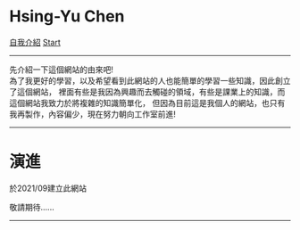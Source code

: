 # Hsing-Yu Chen
<!DOCTYPE html PUBLIC "-//W3C//DTD XHTML 1.0 Strict//EN" "http://www.w3.org/TR/xhtml1/DTD/xhtml1-strict.dtd">
<html xmlns="http://www.w3.org/1999/xhtml" xml:lang="zh-TW">
  <head>
    <meta charset="UTF-8" name="viewport" content="width=device-width,initial-scale=1.0"/>
    <link rel="stylesheet" href="../notes.css?v1.19" media="screen,projection"/>
    <title>Hsing-Yu Chen</title>
  </head>
  <body>
    <div id="header" class="back">
      <a href="./me.html">自我介紹</a>
      <a href="./notes.html">Start</a>
    </div>
    <div class="callback"></div>
    <div class="grid-container">
        <div class="item1">
<hr/>
先介紹一下這個網站的由來吧!<br/>
為了我更好的學習，以及希望看到此網站的人也能簡單的學習一些知識，因此創立了這個網站，
裡面有些是我因為興趣而去觸碰的領域，有些是課業上的知識，而這個網站我致力於將複雜的知識簡單化，
但因為目前這是我個人的網站，也只有我再製作，內容偏少，現在努力朝向工作室前進!
<hr/>
<h1>演進</h1>
<p>於2021/09建立此網站</p>
<p>敬請期待......</p>
<hr/>